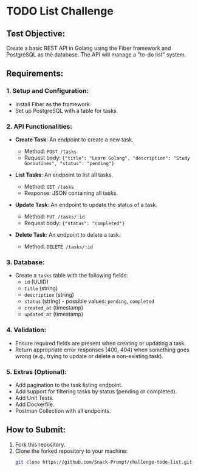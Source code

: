 # TODO List Challenge

## Test Objective:
Create a basic REST API in Golang using the Fiber framework and PostgreSQL as the database. The API will manage a "to-do list" system.

## Requirements:

### 1. Setup and Configuration:
- Install Fiber as the framework.
- Set up PostgreSQL with a table for tasks.

### 2. API Functionalities:
- **Create Task**: An endpoint to create a new task.
  - Method: `POST /tasks`
  - Request body: `{"title": "Learn Golang", "description": "Study Goroutines", "status": "pending"}`

- **List Tasks**: An endpoint to list all tasks.
  - Method: `GET /tasks`
  - Response: JSON containing all tasks.

- **Update Task**: An endpoint to update the status of a task.
  - Method: `PUT /tasks/:id`
  - Request body: `{"status": "completed"}`

- **Delete Task**: An endpoint to delete a task.
  - Method: `DELETE /tasks/:id`

### 3. Database:
- Create a `tasks` table with the following fields:
  - `id` (UUID)
  - `title` (string)
  - `description` (string)
  - `status` (string) - possible values: `pending`, `completed`
  - `created_at` (timestamp)
  - `updated_at` (timestamp)

### 4. Validation:
- Ensure required fields are present when creating or updating a task.
- Return appropriate error responses (400, 404) when something goes wrong (e.g., trying to update or delete a non-existing task).

### 5. Extras (Optional):
- Add pagination to the task listing endpoint.
- Add support for filtering tasks by status (pending or completed).
- Add Unit Tests.
- Add Dockerfile.
- Postman Collection with all endpoints.

## How to Submit:
1. Fork this repository.
2. Clone the forked repository to your machine:
   ```bash
   git clone https://github.com/Snack-Prompt/challenge-todo-list.git
